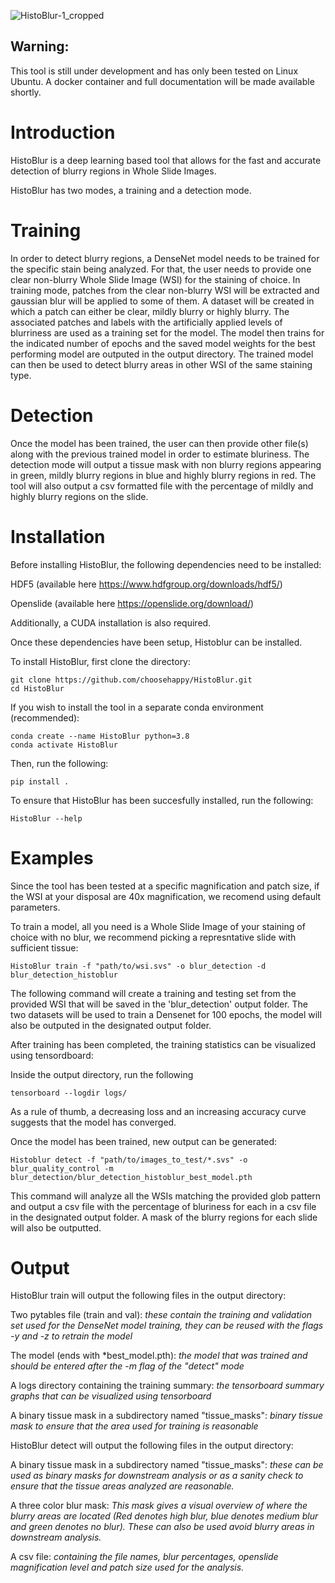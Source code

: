 ![HistoBlur-1_cropped](https://user-images.githubusercontent.com/70012389/200192533-385c7a6b-7f73-4c5f-b99b-7c2d31c68516.png)


## Warning:
This tool is still under development and has only been tested on Linux Ubuntu. A docker container and full documentation will be made available shortly.


# Introduction

HistoBlur is a deep learning based tool that allows for the fast and accurate detection of blurry regions in Whole Slide Images.

HistoBlur has two modes, a training and a detection mode. 


# Training

In order to detect blurry regions, a DenseNet model needs to be trained for the specific stain being analyzed.
For that, the user needs to provide one clear non-blurry Whole Slide Image (WSI) for the staining of choice.
In training mode, patches from the clear non-blurry WSI will be extracted and gaussian blur will be applied to some of them. A dataset will be created
in which a patch can either be clear, mildly blurry or highly blurry. The associated patches and labels with the artificially applied levels of blurriness
are used as a training set for the model.
The model then trains for the indicated number of epochs and the saved model weights for the best performing model are outputed in the output directory.
The trained model can then be used to detect blurry areas in other WSI of the same staining type.

# Detection

Once the model has been trained, the user can then provide other file(s) along with the previous trained model in order to estimate bluriness.
The detection mode will output a tissue mask with non blurry regions appearing in green, mildly blurry regions in blue and highly blurry regions in red.
The tool will also output a csv formatted file with the percentage of mildly and highly blurry regions on the slide.

# Installation
Before installing HistoBlur, the following dependencies need to be installed:

HDF5 (available here https://www.hdfgroup.org/downloads/hdf5/)

Openslide (available here https://openslide.org/download/)

Additionally, a CUDA installation is also required.

Once these dependencies have been setup, Histoblur can be installed.

To install HistoBlur, first clone the directory:

```
git clone https://github.com/choosehappy/HistoBlur.git
cd HistoBlur
```

If you wish to install the tool in a separate conda environment (recommended):

```
conda create --name HistoBlur python=3.8
conda activate HistoBlur
```

Then, run the following:

```
pip install .
```


To ensure that HistoBlur has been succesfully installed, run the following:

```
HistoBlur --help
```



# Examples

Since the tool has been tested at a specific magnification and patch size, if the WSI at your disposal are 40x magnification, we recomend using
default parameters.

To train a model, all you need is a Whole Slide Image of your staining of choice with no blur, we recommend picking a represntative slide with sufficient tissue:
```
HistoBlur train -f "path/to/wsi.svs" -o blur_detection -d blur_detection_histoblur
```

The following command will create a training and testing set from the provided WSI that will be saved in the 'blur_detection' output folder.
The two datasets will be used to train a Densenet for 100 epochs, the model will also be outputed in the designated output folder.

After training has been completed, the training statistics can be visualized using tensordboard:

Inside the output directory, run the following
```
tensorboard --logdir logs/
```

As a rule of thumb, a decreasing loss and an increasing accuracy curve suggests that the model has converged.


Once the model has been trained, new output can be generated:

```
Histoblur detect -f "path/to/images_to_test/*.svs" -o blur_quality_control -m blur_detection/blur_detection_histoblur_best_model.pth
```

This command will analyze all the WSIs matching the provided glob pattern and output a csv file with the percentage of bluriness for each
in a csv file in the designated output folder. A mask of the blurry regions for each slide will also be outputted.

# Output

HistoBlur train will output the following files in the output directory:

Two pytables file (train and val): _these contain the training and validation set used for the DenseNet model training, they can be reused with the flags -y and -z to retrain the model_

The model (ends with *best_model.pth): _the model that was trained and should be entered after the -m flag of the "detect" mode_

A logs directory containing the training summary: _the tensorboard summary graphs that can be visualized using tensorboard_

A binary tissue mask in a subdirectory named "tissue_masks": _binary tissue mask to ensure that the area used for training is reasonable_


HistoBlur detect will output the following files in the output directory:

A binary tissue mask in a subdirectory named "tissue_masks": _these can be used as binary masks for downstream analysis or as a sanity check to ensure that the tissue areas analyzed are reasonable._

A three color blur mask: _This mask gives a visual overview of where the blurry areas are located (Red denotes high blur, blue denotes medium blur and green denotes no blur)._
_These can also be used avoid blurry areas in downstream analysis._

A csv file: _containing the file names, blur percentages, openslide magnification level and patch size used for the analysis._



